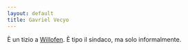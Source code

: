 ```yaml
---
layout: default
title: Gavriel Vecyo
---
```


È un tizio a [Willofen](Places/Places.md). È tipo il sindaco, ma solo informalmente.
